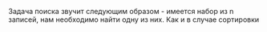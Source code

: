 Задача поиска звучит следующим образом - имеется набор из n записей, нам необходимо найти одну из них. Как и в случае сортировки 
